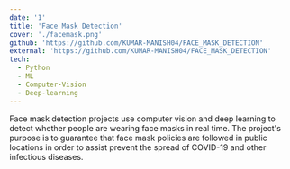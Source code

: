 ```yaml
---
date: '1'
title: 'Face Mask Detection'
cover: './facemask.png'
github: 'https://github.com/KUMAR-MANISH04/FACE_MASK_DETECTION'
external: 'https://github.com/KUMAR-MANISH04/FACE_MASK_DETECTION'
tech:
  - Python
  - ML
  - Computer-Vision
  - Deep-learning
---
```


Face mask detection projects use computer vision and deep learning to detect whether people are wearing face masks in real time. The project's purpose is to guarantee that face mask policies are followed in public locations in order to assist prevent the spread of COVID-19 and other infectious diseases.
